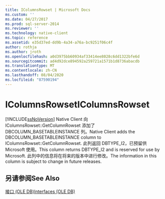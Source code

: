 ```yaml
---
title: IColumnsRowset | Microsoft Docs
ms.custom: ''
ms.date: 04/27/2017
ms.prod: sql-server-2014
ms.reviewer: ''
ms.technology: native-client
ms.topic: reference
ms.assetid: e35d37ed-dd9b-4a34-a76a-bc9251f06c4f
author: rothja
ms.author: jroth
ms.openlocfilehash: a0d3975bb60934af33414ee8028c6dd1322bfe6d
ms.sourcegitcommit: ad4d92dce894592a259721a1571b1d8736abacdb
ms.translationtype: MT
ms.contentlocale: zh-CN
ms.lasthandoff: 08/04/2020
ms.locfileid: "87590194"
---
```

# <a name="icolumnsrowset"></a><span data-ttu-id="63e96-102">IColumnsRowset</span><span class="sxs-lookup"><span data-stu-id="63e96-102">IColumnsRowset</span></span>
  [!INCLUDE[ssNoVersion](../../includes/ssnoversion-md.md)] <span data-ttu-id="63e96-103">Native Client 向 IColumnsRowset::GetColumnRowset 添加了 DBCOLUMN_BASETABLEINSTANCE 列。</span><span class="sxs-lookup"><span data-stu-id="63e96-103">Native Client adds the DBCOLUMN_BASETABLEINSTANCE column to IColumnsRowset::GetColumnRowset.</span></span> <span data-ttu-id="63e96-104">此列返回 DBTYPE_I2，已预留供 Microsoft 使用。</span><span class="sxs-lookup"><span data-stu-id="63e96-104">This column returns DBTYPE_I2 and is reserved for use by Microsoft.</span></span> <span data-ttu-id="63e96-105">此列中的信息将在将来的版本中进行修改。</span><span class="sxs-lookup"><span data-stu-id="63e96-105">The information in this column is subject to change in future releases.</span></span>  
  
## <a name="see-also"></a><span data-ttu-id="63e96-106">另请参阅</span><span class="sxs-lookup"><span data-stu-id="63e96-106">See Also</span></span>  
 [<span data-ttu-id="63e96-107">接口 &#40;OLE DB&#41;</span><span class="sxs-lookup"><span data-stu-id="63e96-107">Interfaces &#40;OLE DB&#41;</span></span>](../../database-engine/dev-guide/interfaces-ole-db.md)  
  
  
